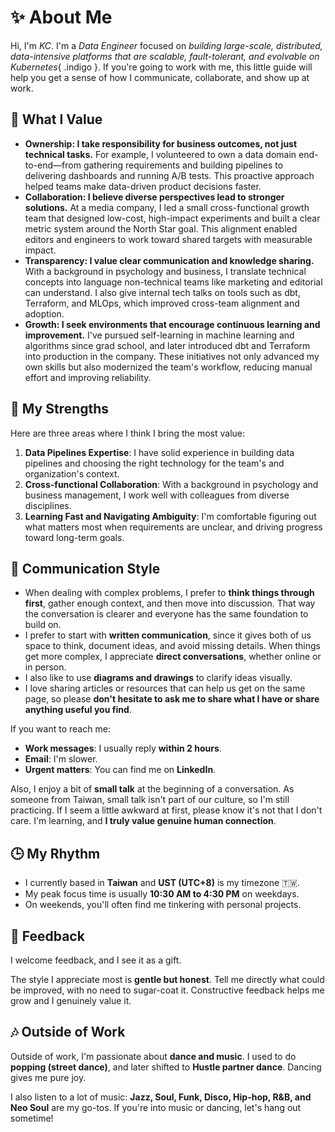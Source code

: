 # ✨ About Me

Hi, I'm *KC*. I'm a *Data Engineer* focused on *building large-scale, distributed, data-intensive platforms that are scalable, fault-tolerant, and evolvable on Kubernetes*{ .indigo }. If you're going to work with me, this little guide will help you get a sense of how I communicate, collaborate, and show up at work.

## 🌱 What I Value

- **Ownership: I take responsibility for business outcomes, not just technical tasks.** For example, I volunteered to own a data domain end-to-end—from gathering requirements and building pipelines to delivering dashboards and running A/B tests. This proactive approach helped teams make data-driven product decisions faster.
- **Collaboration: I believe diverse perspectives lead to stronger solutions.** At a media company, I led a small cross-functional growth team that designed low-cost, high-impact experiments and built a clear metric system around the North Star goal. This alignment enabled editors and engineers to work toward shared targets with measurable impact.
- **Transparency: I value clear communication and knowledge sharing.** With a background in psychology and business, I translate technical concepts into language non-technical teams like marketing and editorial can understand. I also give internal tech talks on tools such as dbt, Terraform, and MLOps, which improved cross-team alignment and adoption.
- **Growth: I seek environments that encourage continuous learning and improvement.** I've pursued self-learning in machine learning and algorithms since grad school, and later introduced dbt and Terraform into production in the company. These initiatives not only advanced my own skills but also modernized the team's workflow, reducing manual effort and improving reliability.

## 🚀 My Strengths

Here are three areas where I think I bring the most value:

1. **Data Pipelines Expertise**: I have solid experience in building data pipelines and choosing the right technology for the team's and organization's context.
2. **Cross-functional Collaboration**: With a background in psychology and business management, I work well with colleagues from diverse disciplines.
3. **Learning Fast and Navigating Ambiguity**: I'm comfortable figuring out what matters most when requirements are unclear, and driving progress toward long-term goals.

## 💬 Communication Style

- When dealing with complex problems, I prefer to **think things through first**, gather enough context, and then move into discussion. That way the conversation is clearer and everyone has the same foundation to build on.
- I prefer to start with **written communication**, since it gives both of us space to think, document ideas, and avoid missing details. When things get more complex, I appreciate **direct conversations**, whether online or in person.
- I also like to use **diagrams and drawings** to clarify ideas visually.
- I love sharing articles or resources that can help us get on the same page, so please **don't hesitate to ask me to share what I have or share anything useful you find**.

If you want to reach me:

- **Work messages**: I usually reply **within 2 hours**.
- **Email**: I'm slower.
- **Urgent matters**: You can find me on **LinkedIn**.

Also, I enjoy a bit of **small talk** at the beginning of a conversation. As someone from Taiwan, small talk isn't part of our culture, so I'm still practicing. If I seem a little awkward at first, please know it's not that I don't care. I'm learning, and **I truly value genuine human connection**.

## 🕒 My Rhythm

- I currently based in **Taiwan** and **UST (UTC+8)** is my timezone 🇹🇼.
- My peak focus time is usually **10:30 AM to 4:30 PM** on weekdays.
- On weekends, you'll often find me tinkering with personal projects.


## 🙌 Feedback

I welcome feedback, and I see it as a gift.

The style I appreciate most is **gentle but honest**. Tell me directly what could be improved, with no need to sugar-coat it. Constructive feedback helps me grow and I genuinely value it.


## 🎶 Outside of Work

Outside of work, I'm passionate about **dance and music**. I used to do **popping (street dance)**, and later shifted to **Hustle partner dance**. Dancing gives me pure joy.

I also listen to a lot of music: **Jazz, Soul, Funk, Disco, Hip-hop, R\&B, and Neo Soul** are my go-tos. If you're into music or dancing, let's hang out sometime!


<!-- ## Education

| Period               | Role                         | Institution         | Location         |
|----------------------|------------------------------|---------------------|------------------|
| Sep 2019 - Feb 2020  | Big Data Engineering Trainee | III                 | Taipei, Taiwan   |
| Jul 2017 - May 2023  | M.B.A.                       | NCCU                | Taipei, Taiwan   |
| Sep 2013 - Jun 2017  | B.S. Psychology              | CCU                 | Chiayi, Taiwan   | -->
